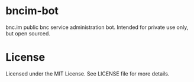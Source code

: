 bncim-bot
=========

bnc.im public bnc service administration bot. Intended for private use only, but open sourced. 

License
=======

Licensed under the MIT License. See LICENSE file for more details.
